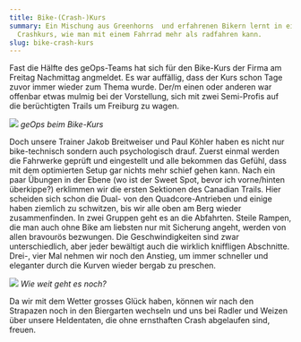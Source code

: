 ```yaml
---
title: Bike-(Crash-)Kurs
summary: Ein Mischung aus Greenhorns  und erfahrenen Bikern lernt in einem
  Crashkurs, wie man mit einem Fahrrad mehr als radfahren kann.
slug: bike-crash-kurs
---
```

Fast die Hälfte des geOps-Teams hat sich für den Bike-Kurs der Firma am Freitag Nachmittag angmeldet. Es war auffällig, dass der Kurs schon Tage zuvor immer wieder zum Thema wurde. Der/m einen oder anderen war offenbar etwas mulmig bei der Vorstellung, sich mit zwei Semi-Profis auf die berüchtigten Trails um Freiburg zu wagen.

![](/images/blog/bike-crash-kurs/2017-05-05%2017.04.54_small.jpg) _geOps beim Bike-Kurs_

Doch unsere Trainer Jakob Breitweiser und Paul Köhler haben es nicht nur bike-technisch sondern auch psychologisch drauf. Zuerst einmal werden die Fahrwerke geprüft und eingestellt und alle bekommen das Gefühl, dass mit dem optimierten Setup gar nichts mehr schief gehen kann. Nach ein paar Übungen in der Ebene (wo ist der Sweet Spot, bevor ich vorne/hinten überkippe?) erklimmen wir die ersten Sektionen des Canadian Trails. Hier scheiden sich schon die Dual- von den Quadcore-Antrieben und einige haben ziemlich zu schwitzen, bis wir alle oben am Berg wieder zusammenfinden. In zwei Gruppen geht es an die Abfahrten. Steile Rampen, die man auch ohne Bike am liebsten nur mit Sicherung angeht, werden von allen bravourös bezwungen. Die Geschwindigkeiten sind zwar unterschiedlich, aber jeder bewältigt auch die wirklich kniffligen Abschnitte. Drei-, vier Mal nehmen wir noch den Anstieg, um immer schneller und eleganter durch die Kurven wieder bergab zu preschen.

![](/images/blog/bike-crash-kurs/2017-05-05%2014.53.12_sml.jpg) _Wie weit geht es noch?_

Da wir mit dem Wetter grosses Glück haben, können wir nach den Strapazen noch in den Biergarten wechseln und uns bei Radler und Weizen über unsere Heldentaten, die ohne ernsthaften Crash abgelaufen sind, freuen.